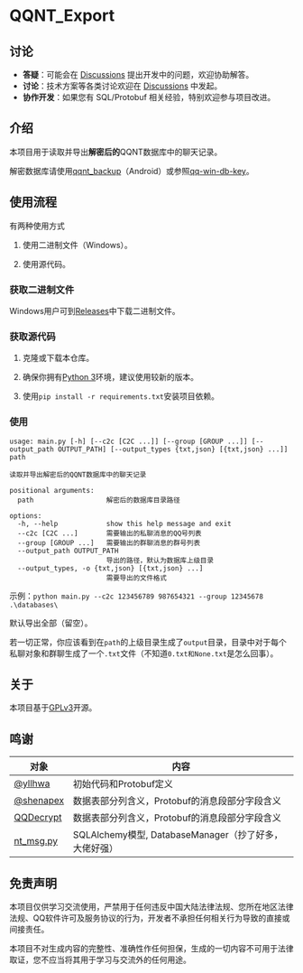 # QQNT_Export

## 讨论

- **答疑**：可能会在 [Discussions](https://github.com/Tealina28/QQNT_Export/discussions) 提出开发中的问题，欢迎协助解答。
- **讨论**：技术方案等各类讨论欢迎在 [Discussions](https://github.com/Tealina28/QQNT_Export/discussions) 中发起。
- **协作开发**：如果您有 SQL/Protobuf 相关经验，特别欢迎参与项目改进。

## 介绍

本项目用于读取并导出**解密后的**QQNT数据库中的聊天记录。

解密数据库请使用[qqnt_backup](https://github.com/xCipHanD/qqnt_backup)（Android）或参照[qq-win-db-key](https://github.com/QQBackup/qq-win-db-key)。


## 使用流程

有两种使用方式

1. 使用二进制文件（Windows）。

2. 使用源代码。

### 获取二进制文件

Windows用户可到[Releases](https://github.com/Tealina28/QQNT_Export/releases)中下载二进制文件。

### 获取源代码

1. 克隆或下载本仓库。

2. 确保你拥有[Python 3](https://www.python.org/downloads/)环境，建议使用较新的版本。

3. 使用`pip install -r requirements.txt`安装项目依赖。

### 使用

    usage: main.py [-h] [--c2c [C2C ...]] [--group [GROUP ...]] [--output_path OUTPUT_PATH] [--output_types {txt,json} [{txt,json} ...]] path
    
    读取并导出解密后的QQNT数据库中的聊天记录
    
    positional arguments:
      path                  解密后的数据库目录路径
    
    options:
      -h, --help            show this help message and exit
      --c2c [C2C ...]       需要输出的私聊消息的QQ号列表
      --group [GROUP ...]   需要输出的群聊消息的群号列表
      --output_path OUTPUT_PATH
                            导出的路径，默认为数据库上级目录
      --output_types, -o {txt,json} [{txt,json} ...]
                            需要导出的文件格式

示例：`python main.py --c2c 123456789 987654321 --group 12345678 .\databases\`

默认导出全部（留空）。

若一切正常，你应该看到在`path`的上级目录生成了`output`目录，目录中对于每个私聊对象和群聊生成了一个`.txt`文件（不知道`0.txt和None.txt`是怎么回事）。

## 关于

本项目基于[GPLv3](https://www.gnu.org/licenses/gpl-3.0.zh-cn.html)开源。

## 鸣谢


| 对象                                                    | 内容                                       |
|-------------------------------------------------------|------------------------------------------|
| [@yllhwa](https://github.com/yllhwa)                  | 初始代码和Protobuf定义                          |
| [@shenapex](https://github.com/shenapex)              | 数据表部分列含义，Protobuf的消息段部分字段含义              |
| [QQDecrypt](https://qq.sbcnm.top/)                    | 数据表部分列含义，Protobuf的消息段部分字段含义              |
| [nt_msg.py](https://github.com/BrokenC1oud/nt_msg.py) | SQLAlchemy模型, DatabaseManager（抄了好多，大佬好强） |

## 免责声明

本项目仅供学习交流使用，严禁用于任何违反中国大陆法律法规、您所在地区法律法规、QQ软件许可及服务协议的行为，开发者不承担任何相关行为导致的直接或间接责任。

本项目不对生成内容的完整性、准确性作任何担保，生成的一切内容不可用于法律取证，您不应当将其用于学习与交流外的任何用途。
